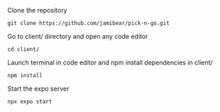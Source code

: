 Clone the repository
```
git clone https://github.com/jamibear/pick-n-go.git
```
Go to client/ directory and open any code editor

```
cd client/
```
Launch terminal in code editor and npm install dependencies in client/

```
npm install
```
Start the expo server
```
npx expo start
```
